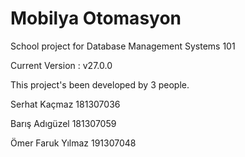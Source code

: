 # Mobilya Otomasyon
School project for Database Management Systems 101

Current Version :  v27.0.0

This project's been developed by 3 people.

Serhat Kaçmaz 181307036

Barış Adıgüzel 181307059

Ömer Faruk Yılmaz 191307048
